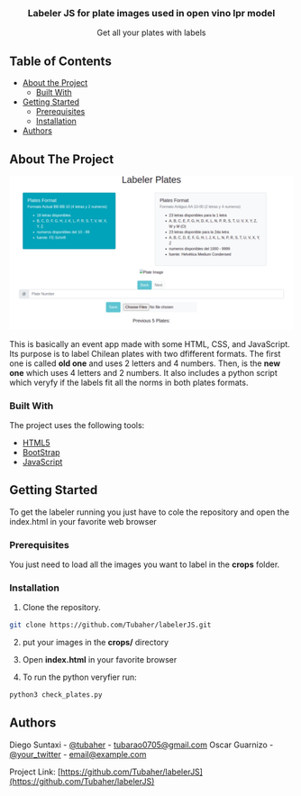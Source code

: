 <!--
*** Thanks for checking out this README Template. If you have a suggestion that would
*** make this better, please fork the repo and create a pull request or simply open
*** an issue with the tag "enhancement".
*** Thanks again! Now go create something AMAZING! :D
-->





<!-- PROJECT SHIELDS -->
<!--
*** I'm using markdown "reference style" links for readability.
*** Reference links are enclosed in brackets [ ] instead of parentheses ( ).
*** See the bottom of this document for the declaration of the reference variables
*** for contributors-url, forks-url, etc. This is an optional, concise syntax you may use.
*** https://www.markdownguide.org/basic-syntax/#reference-style-links
-->




<!-- PROJECT LOGO -->
<br />
<p align="center">

  <h3 align="center">Labeler JS for plate images used in open vino lpr model </h3>

  <p align="center">
    Get all your plates with labels
  </p>
</p>



<!-- TABLE OF CONTENTS -->
## Table of Contents

* [About the Project](#about-the-project)
  * [Built With](#built-with)
* [Getting Started](#getting-started)
  * [Prerequisites](#prerequisites)
  * [Installation](#installation)
* [Authors](#authors)



<!-- ABOUT THE PROJECT -->
## About The Project

![Product Name Screen Shot][product-screenshot]

This is basically an event app made with some HTML, CSS, and JavaScript. Its purpose is to label Chilean plates with two dfifferent formats. The first one is called **old one** and uses 2 letters and 4 numbers. Then, is the **new one** which uses 4 letters and 2 numbers.
It also includes a python script which veryfy if the labels fit all the norms in both plates formats.


### Built With
The project uses the following tools: 
* [HTML5](https://developer.mozilla.org/es/docs/Web/HTML)
* [BootStrap](https://getbootstrap.com/)
* [JavaScript](https://developer.mozilla.org/es/docs/Web/JavaScript)



<!-- GETTING STARTED -->
## Getting Started

To get the labeler running you just have to cole the repository and open the index.html in your favorite web browser

### Prerequisites
You just need to load all the images you want to label in the **crops** folder.

### Installation

1. Clone the repository.
```sh
git clone https://github.com/Tubaher/labelerJS.git
```
2. put your images in the **crops/** directory

3. Open **index.html** in your favorite browser

4. To run the python veryfier run:
```sh
python3 check_plates.py
```

<!-- CONTACT -->
## Authors

Diego Suntaxi - [@tubaher](https://github.com/Tubaher) - tubarao0705@gmail.com
Oscar Guarnizo - [@your_twitter](https://twitter.com/your_username) - email@example.com


Project Link: [https://github.com/Tubaher/labelerJS](https://github.com/Tubaher/labelerJS)






<!-- MARKDOWN LINKS & IMAGES -->
<!-- https://www.markdownguide.org/basic-syntax/#reference-style-links -->
[contributors-shield]: https://img.shields.io/github/contributors/othneildrew/Best-README-Template.svg?style=flat-square
[contributors-url]: https://github.com/othneildrew/Best-README-Template/graphs/contributors
[forks-shield]: https://img.shields.io/github/forks/othneildrew/Best-README-Template.svg?style=flat-square
[forks-url]: https://github.com/othneildrew/Best-README-Template/network/members
[stars-shield]: https://img.shields.io/github/stars/othneildrew/Best-README-Template.svg?style=flat-square
[stars-url]: https://github.com/othneildrew/Best-README-Template/stargazers
[issues-shield]: https://img.shields.io/github/issues/othneildrew/Best-README-Template.svg?style=flat-square
[issues-url]: https://github.com/othneildrew/Best-README-Template/issues
[license-shield]: https://img.shields.io/github/license/othneildrew/Best-README-Template.svg?style=flat-square
[license-url]: https://github.com/othneildrew/Best-README-Template/blob/master/LICENSE.txt
[linkedin-shield]: https://img.shields.io/badge/-LinkedIn-black.svg?style=flat-square&logo=linkedin&colorB=555
[linkedin-url]: https://linkedin.com/in/othneildrew
[product-screenshot]: labelerJS.png